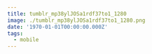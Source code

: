 ```yaml
---
title: tumblr_mp38ylJOSa1rdf37to1_1280
image: ./tumblr_mp38ylJOSa1rdf37to1_1280.png
date: '1970-01-01T00:00:00.000Z'
tags:
  - mobile
---
```


